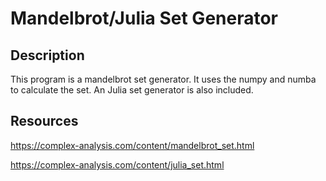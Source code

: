 
# Mandelbrot/Julia Set Generator

## Description
This program is a mandelbrot set generator. It uses the numpy and numba to calculate the set. An Julia set generator is also included.

## Resources
https://complex-analysis.com/content/mandelbrot_set.html

https://complex-analysis.com/content/julia_set.html